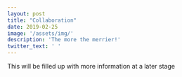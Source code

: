```yaml
---
layout: post
title: "Collaboration"
date: 2019-02-25
image: '/assets/img/'
description: 'The more the merrier!'
twitter_text: ' '
---
```


This will be filled up with more information at a later stage
